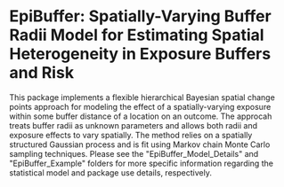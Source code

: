 # EpiBuffer: Spatially-Varying Buffer Radii Model for Estimating Spatial Heterogeneity in Exposure Buffers and Risk

This package implements a flexible hierarchical Bayesian spatial change points approach for modeling the effect of a spatially-varying exposure within some buffer distance of a location on an outcome. The approcah treats buffer radii as unknown parameters and allows both radii and exposure effects to vary spatially. The method relies on a spatially structured Gaussian process and is fit using Markov chain Monte Carlo sampling techniques. Please see the "EpiBuffer_Model_Details" and "EpiBuffer_Example" folders for more specific information regarding the statistical model and package use details, respectively.

